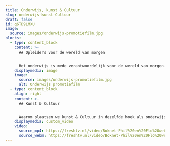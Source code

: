 ```yaml
---
title: Onderwijs, kunst & Cultuur
slug: onderwijs-kunst-Cultuur
draft: false
id: q6TD9LMXU
image:
  source: images/onderwijs-promotiefilm.jpg
blocks:
  - type: content_block
    content: >-
      ## Opleiders voor de wereld van morgen


      Het onderwijs is mede verantwoordelijk voor de wereld van morgen. Zij staan aan de basis van een nieuwe generatie die de wereld van morgen vormgeeft. Daarom zijn wij extra gemotiveerd om te werken voor deze fantastische branche. Om onze oplossingen zoals interactieve film of animaties in te zetten bij het verspreiden van onderwijs ideeen of de promotie van leergemeenschappen. Onze onderwijsspecialist is Sebastiaan, hij heeft de passie om jou te helpen bij het vormgeven van je ideeen. Bel Sebastiaan nu op 085 - 273 8331 om direct even vrijblijvend over de mogelijkheden te sparren.
    displaymedia: image
    image:
      source: images/onderwijs-promotiefilm.jpg
      alt: Onderwijs promotiefilm
  - type: content_block
    align: right
    content: >-
      ## Kunst & Cultuur


      Waarom plaatsen we kunst & Cultuur in dezelfde hoek als onderwijs? Wij denken dat de wereld van morgen alleen kan bestaan als er kunst en cultuur is. Zonder deze basis heeft de wereld geen visie. Kunst en cultuur wordt ook op scholen gegeven als vak. Wij helpen graag mee met de promotie van Kunst & Cultuur in Nederland. Dit kan op allerlei gebieden en wij denken graag mee met onze creatieve geesten om een interessante film of animatie te maken die het gevoel van kunst en cultuur goed overbrengt. Een film of animatie kan ook zelf kunst zijn. Of een interactieve vorm van kunst met onze fantastische interactieve films of virtual reality (360 graden) animatie films.
    displaymedia: custom_video
    video:
      source_mp4: https://freshtv.nl/video/Boknet-Phil%20en%20Flo%20website%20source.mp4
      source_webm: https://freshtv.nl/video/Boknet-Phil%20en%20Flo%20website%20source.webm
---
```

